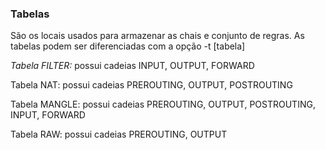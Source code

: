 ### Tabelas
São os locais usados para armazenar as chais e conjunto de regras. As tabelas podem ser diferenciadas com a opção -t [tabela]

*Tabela FILTER:* possui cadeias INPUT, OUTPUT, FORWARD

Tabela NAT: possui cadeias PREROUTING, OUTPUT, POSTROUTING

Tabela MANGLE: possui cadeias PREROUTING, OUTPUT, POSTROUTING, INPUT, FORWARD

Tabela RAW: possui cadeias PREROUTING, OUTPUT
